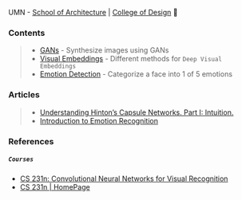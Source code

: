 UMN - [School of Architecture](https://arch.design.umn.edu/) | [College of Design](https://design.umn.edu/) :stars:

### Contents
> - [GANs](https://github.com/anicksaha/ra-umn-college-of-design/tree/master/GAN) - Synthesize images using GANs
> - [Visual Embeddings](https://github.com/anicksaha/visual-embedding) - Different methods for `Deep Visual Embeddings`
> - [Emotion Detection](https://github.com/anicksaha/ra-umn-college-of-design/tree/master/emotion-detection) - Categorize a face into 1 of 5 emotions

### Articles 

> - [Understanding Hinton’s Capsule Networks. Part I: Intuition.](https://medium.com/ai%C2%B3-theory-practice-business/understanding-hintons-capsule-networks-part-i-intuition-b4b559d1159b)
> - [Introduction to Emotion Recognition](https://blog.algorithmia.com/introduction-to-emotion-recognition/)



### References 

##### `Courses`

- [CS 231n: Convolutional Neural Networks for Visual Recognition](https://www.youtube.com/playlist?list=PLC1qU-LWwrF64f4QKQT-Vg5Wr4qEE1Zxk)
- [CS 231n | HomePage](http://cs231n.stanford.edu/)

